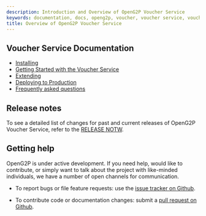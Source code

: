 ```yaml
---
description: Introduction and Overview of OpenG2P Voucher Service
keywords: documentation, docs, openg2p, voucher, voucher service, voucher providers
title: Overview of OpenG2P Voucher Service
---
```


<!-- @TODO Overview -->

## Voucher Service Documentation

- [Installing](install.md)
- [Getting Started with the Voucher Service](gettingstarted.md)
- [Extending](extending.md)
- [Deploying to Production](production.md)
- [Frequently asked questions](faq.md)

<!-- ## Features

@TODO


## Common Use Cases

@TODO

### Integrating with the ERP

@TODO

### Using as Standalone

@TODO -->


## Release notes

To see a detailed list of changes for past and current releases of OpenG2P Voucher Service, refer to the
[RELEASE NOTW](/release-notes/index.md).

## Getting help

OpenG2P is under active development. If you need help, would like to
contribute, or simply want to talk about the project with like-minded
individuals, we have a number of open channels for communication.

* To report bugs or file feature requests: use the [issue tracker on Github](https://github.com/openg2p/openg2p-voucherservice/issues).

* To contribute code or documentation changes: submit a [pull request on Github](https://github.com/openg2p/openg2p-voucherservice/pulls).

